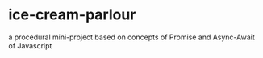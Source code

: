 # ice-cream-parlour
a procedural mini-project based on concepts of Promise and Async-Await of Javascript
